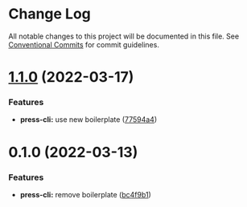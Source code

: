 # Change Log

All notable changes to this project will be documented in this file.
See [Conventional Commits](https://conventionalcommits.org) for commit guidelines.

# [1.1.0](http://lab.cloudpresser.com/cloudpresser/press-cli/compare/v0.0.0...v1.1.0) (2022-03-17)


### Features

* **press-cli:** use new boilerplate ([77594a4](http://lab.cloudpresser.com/cloudpresser/press-cli/commits/77594a4361de88237c5de006c40141a4d1aed827))





# 0.1.0 (2022-03-13)


### Features

* **press-cli:** remove boilerplate ([bc4f9b1](https://github.com/infinitered/press/commit/bc4f9b1039cc2138437f9d13c8c6eb75def78a83))

